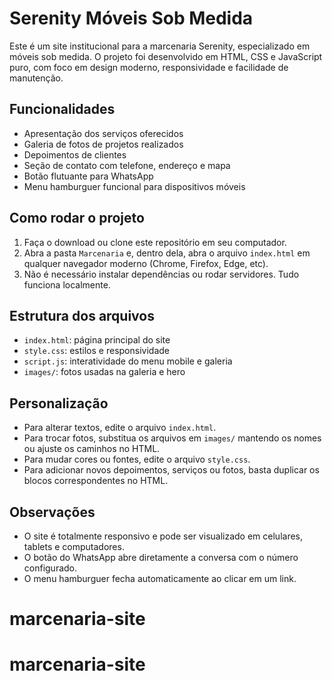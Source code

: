 # Serenity Móveis Sob Medida

Este é um site institucional para a marcenaria Serenity, especializado em móveis sob medida. O projeto foi desenvolvido em HTML, CSS e JavaScript puro, com foco em design moderno, responsividade e facilidade de manutenção.

## Funcionalidades
- Apresentação dos serviços oferecidos
- Galeria de fotos de projetos realizados
- Depoimentos de clientes
- Seção de contato com telefone, endereço e mapa
- Botão flutuante para WhatsApp
- Menu hamburguer funcional para dispositivos móveis

## Como rodar o projeto
1. Faça o download ou clone este repositório em seu computador.
2. Abra a pasta `Marcenaria` e, dentro dela, abra o arquivo `index.html` em qualquer navegador moderno (Chrome, Firefox, Edge, etc).
3. Não é necessário instalar dependências ou rodar servidores. Tudo funciona localmente.

## Estrutura dos arquivos
- `index.html`: página principal do site
- `style.css`: estilos e responsividade
- `script.js`: interatividade do menu mobile e galeria
- `images/`: fotos usadas na galeria e hero

## Personalização
- Para alterar textos, edite o arquivo `index.html`.
- Para trocar fotos, substitua os arquivos em `images/` mantendo os nomes ou ajuste os caminhos no HTML.
- Para mudar cores ou fontes, edite o arquivo `style.css`.
- Para adicionar novos depoimentos, serviços ou fotos, basta duplicar os blocos correspondentes no HTML.

## Observações
- O site é totalmente responsivo e pode ser visualizado em celulares, tablets e computadores.
- O botão do WhatsApp abre diretamente a conversa com o número configurado.
- O menu hamburguer fecha automaticamente ao clicar em um link.

# marcenaria-site
# marcenaria-site
